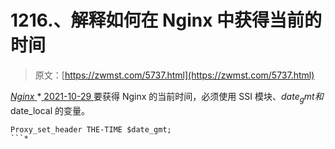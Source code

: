 <!--yml
category: 未分类
date: 0001-01-01 00:00:00
--->

# 1216.、解释如何在 Nginx 中获得当前的时间

> 原文：[https://zwmst.com/5737.html](https://zwmst.com/5737.html)

   [ *Nginx* ](https://zwmst.com/nginx)*[ <time datetime="2021-10-30T05:46:31+08:00"> 2021-10-29 </time> ](https://zwmst.com/5737.html)  要获得 Nginx 的当前时间，必须使用 SSI 模块、$date_gmt 和$date_local 的变量。

```
Proxy_set_header THE-TIME $date_gmt;
```*
